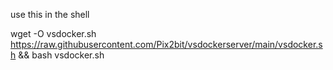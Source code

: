 use this in the shell

wget -O vsdocker.sh https://raw.githubusercontent.com/Pix2bit/vsdockerserver/main/vsdocker.sh && bash vsdocker.sh


